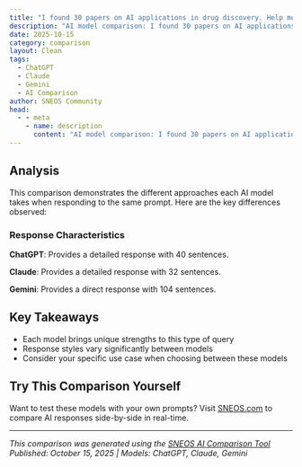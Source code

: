 ```yaml
---
title: "I found 30 papers on AI applications in drug discovery. Help me: 1) Identify common themes and methodologies, 2) Synthesize main findings about effectiveness, 3) Compare approaches across studies, 4) Identify research gaps, 5) Create a conceptual framework for organizing the review"
description: "AI model comparison: I found 30 papers on AI applications in drug discovery. Help me: 1) Identify common themes and metho..."
date: 2025-10-15
category: comparison
layout: Clean
tags:
  - ChatGPT
  - Claude
  - Gemini
  - AI Comparison
author: SNEOS Community
head:
  - - meta
    - name: description
      content: "AI model comparison: I found 30 papers on AI applications in drug discovery. Help me: 1) Identify common themes and methodologies, 2) Synthes..."
---
```


<ChatComparison
  title="I found 30 papers on AI applications in drug discovery. Help me: 1) Identify common themes and methodologies, 2) Synthesize main findings about effectiveness, 3) Compare approaches across studies, 4) Identify research gaps, 5) Create a conceptual framework for organizing the review"
  prompt="I found 30 papers on AI applications in drug discovery. Help me: 1) Identify common themes and methodologies, 2) Synthesize main findings about effectiveness, 3) Compare approaches across studies, 4) Identify research gaps, 5) Create a conceptual framework for organizing the review"
  :responses='{"ChatGPT": "Certainly! Here\u2019s a detailed plan and synthesis to help you analyze and organize your review of 30 papers on AI applications in drug discovery:\n\n---\n\n### 1) Identify Common Themes and Methodologies\n\n**Common Themes:**\n- **Molecular Property Prediction:** Using AI to predict pharmacokinetic (ADMET) properties, toxicity, bioactivity.\n- **De Novo Drug Design:** Generating novel chemical structures with desired properties using generative models.\n- **Target Identification and Validation:** AI for identifying and validating biological targets linked to diseases.\n- **Drug-Target Interaction Prediction:** Predicting binding affinities and interactions between drugs and proteins.\n- **Drug Repurposing:** Using AI to find new uses for existing drugs.\n- **High-Throughput Screening:** Automating and enhancing virtual screening of large chemical libraries.\n- **Multi-Omics Integration:** Combining genomics, proteomics, and cheminformatics data with AI.\n- **Explainability:** Developing interpretable AI models for drug discovery.\n\n**Common Methodologies:**\n- **Machine Learning (ML):** Random Forests, Support Vector Machines, Gradient Boosting.\n- **Deep Learning (DL):** Convolutional Neural Networks (CNNs), Recurrent Neural Networks (RNNs), Graph Neural Networks (GNNs).\n- **Generative Models:** Variational Autoencoders (VAEs), Generative Adversarial Networks (GANs), Reinforcement Learning.\n- **Natural Language Processing (NLP):** Mining biomedical literature and chemical patents.\n- **Transfer Learning and Multi-task Learning:** Leveraging pre-trained models and learning multiple related tasks simultaneously.\n- **Docking and Simulation Integrations:** Integration of AI predictions with molecular docking and molecular dynamics simulations.\n\n---\n\n### 2) Synthesize Main Findings About Effectiveness\n\n- **Predictive Accuracy:** AI models, especially deep learning and GNNs, consistently outperform traditional QSAR and docking scoring functions in predicting bioactivity and ADMET properties.\n- **Novel Drug Candidates:** Generative AI can design novel molecules with optimized properties, some validated experimentally.\n- **Target and Interaction Prediction:** AI improves the identification of novel targets and drug-target interactions, increasing hit rates in experimental validation.\n- **Drug Repurposing Success:** AI-enabled repurposing accelerates discovery pipelines and has identified candidates for urgent needs (e.g., COVID-19).\n- **Data Dependency:** Model success depends heavily on data quality, size, and representation. Transfer learning mitigates limited data in some cases.\n- **Explainability Challenges:** While deep models perform well, a lack of interpretability remains a concern, limiting adoption in some settings.\n\n---\n\n### 3) Compare Approaches Across Studies\n\n| Aspect                   | Traditional ML            | Deep Learning                 | Generative Models               | Hybrid Approaches                 |\n|--------------------------|--------------------------|------------------------------|--------------------------------|---------------------------------|\n| **Model Complexity**     | Low to moderate          | High                         | High                           | Variable                        |\n| **Data Requirements**     | Moderate                 | Large                        | Very large                    | Varies depending on integration |\n| **Interpretability**      | Higher                   | Lower                       | Low                           | Moderate                       |\n| **Performance**           | Good for structured data | Superior with complex data   | Excels in de novo design      | Balanced                      |\n| **Application Areas**     | Prediction, classification | Wide (including complex prediction) | Molecular generation          | Combined prediction \u002B generation|\n| **Notable Limitations**   | Limited feature extraction | Overfitting risk             | Mode collapse, validation      | Integration complexity          |\n\n---\n\n### 4) Identify Research Gaps\n\n- **Data Limitations:** Scarcity of high-quality, annotated data especially for rare targets and properties.\n- **Interpretability and Trust:** Need for models that provide mechanistic insights alongside predictions.\n- **Integration with Experimental Workflows:** Many AI models remain theoretical without systematic experimental validation.\n- **Cross-domain Learning:** Limited research on transferability across different diseases, modalities, and chemical spaces.\n- **Multi-modal Data Fusion:** More work needed on integrating diverse data types (imaging, omics, clinical data).\n- **Standardization and Benchmarking:** Lack of standardized datasets and benchmarks impedes fair comparison.\n- **Ethical and Regulatory Aspects:** Few discussions on how AI models comply with drug approval norms.\n\n---\n\n### 5) Conceptual Framework for Organizing the Review\n\nHere is a conceptual framework to structure your review paper in a logical, comprehensive manner:\n\n---\n\n#### I. Introduction\n- Background on drug discovery challenges\n- Role of AI as an enabling technology\n- Scope and objectives of the review\n\n#### II. AI Methodologies in Drug Discovery\n- Overview of ML, DL, and generative approaches\n- Data sources and preprocessing methods\n\n#### III. Application Areas\n- Molecular property prediction\n- Drug-target interaction and target identification\n- De novo drug design and optimization\n- Drug repurposing\n- High-throughput screening and multi-omics integration\n\n#### IV. Effectiveness and Performance\n- Comparative analysis of AI methods across applications\n- Case studies highlighting successes and limitations\n\n#### V. Challenges and Research Gaps\n- Discussion on data, interpretability, validation issues\n- Ethical, regulatory, and practical barriers\n\n#### VI. Future Perspectives\n- Emerging trends (explainable AI, federated learning, multi-modal integration)\n- Recommendations for advancing the field\n\n#### VII. Conclusion\n- Summary of key insights\n- Final thoughts on the impact of AI in drug discovery\n\n---\n\nIf you want, I can also help you draft sections, summarize individual papers, or create tables/figures for the review. Just let me know!", "Claude": "I\u0027ll help you structure a comprehensive systematic review of AI applications in drug discovery. Here\u0027s a framework to analyze your 30 papers:\n\n## 1. Common Themes and Methodologies\n\n### **Primary Application Areas:**\n- **Target Identification \u0026 Validation**\n- **Lead Compound Discovery**\n- **Drug Repurposing**\n- **ADMET Prediction** (Absorption, Distribution, Metabolism, Excretion, Toxicity)\n- **Clinical Trial Optimization**\n- **Biomarker Discovery**\n\n### **Core AI Methodologies:**\n- **Deep Learning**: CNNs, RNNs, Graph Neural Networks\n- **Machine Learning**: Random Forest, SVM, Ensemble methods\n- **Natural Language Processing**: Literature mining, patent analysis\n- **Reinforcement Learning**: Molecular optimization\n- **Generative Models**: VAEs, GANs for molecule generation\n\n## 2. Effectiveness Analysis Framework\n\n### **Quantitative Metrics to Extract:**\n- **Accuracy rates** (sensitivity, specificity, AUC)\n- **Time reduction** compared to traditional methods\n- **Cost savings** (where reported)\n- **Success rates** in experimental validation\n- **Dataset sizes** and validation approaches\n\n### **Qualitative Effectiveness Indicators:**\n- Novel discoveries vs. validation of known compounds\n- Integration with existing workflows\n- Scalability and reproducibility\n- Expert acceptance and adoption rates\n\n## 3. Comparative Analysis Structure\n\n### **Comparison Dimensions:**\n\n| Study Aspect | Categories to Compare |\n|--------------|----------------------|\n| **Data Types** | Molecular structures, omics data, clinical records, literature |\n| **Algorithm Choice** | Supervised vs unsupervised, ensemble vs single model |\n| **Validation Methods** | Cross-validation, external validation, experimental confirmation |\n| **Drug Discovery Stage** | Early discovery, preclinical, clinical phases |\n| **Therapeutic Areas** | Oncology, neurology, infectious diseases, etc. |\n| **Performance Benchmarks** | Baseline comparisons, state-of-the-art comparisons |\n\n## 4. Research Gaps Identification\n\n### **Technical Gaps:**\n- **Explainability**: Black box vs interpretable models\n- **Data Quality**: Handling noisy, incomplete datasets\n- **Generalizability**: Cross-domain and cross-species validation\n- **Integration**: Multi-modal data fusion approaches\n\n### **Methodological Gaps:**\n- **Standardization**: Lack of common evaluation metrics\n- **Reproducibility**: Code/data availability issues\n- **Validation**: Limited experimental confirmation\n- **Bias**: Dataset and algorithmic bias considerations\n\n### **Application Gaps:**\n- **Rare diseases**: Limited data availability\n- **Regulatory approval**: AI model validation for regulatory use\n- **Real-world deployment**: Implementation challenges\n- **Cost-effectiveness**: Economic impact studies\n\n## 5. Conceptual Framework for Organization\n\n### **Hierarchical Structure:**\n\n\u0060\u0060\u0060\nAI in Drug Discovery Review\n\u251C\u2500\u2500 I. Technical Approaches\n\u2502   \u251C\u2500\u2500 A. Algorithm Categories\n\u2502   \u251C\u2500\u2500 B. Data Integration Methods\n\u2502   \u2514\u2500\u2500 C. Validation Strategies\n\u251C\u2500\u2500 II. Application Domains\n\u2502   \u251C\u2500\u2500 A. By Discovery Stage\n\u2502   \u251C\u2500\u2500 B. By Therapeutic Area\n\u2502   \u2514\u2500\u2500 C. By Molecular Target Type\n\u251C\u2500\u2500 III. Performance Assessment\n\u2502   \u251C\u2500\u2500 A. Computational Metrics\n\u2502   \u251C\u2500\u2500 B. Experimental Validation\n\u2502   \u2514\u2500\u2500 C. Clinical Translation\n\u2514\u2500\u2500 IV. Future Directions\n    \u251C\u2500\u2500 A. Emerging Technologies\n    \u251C\u2500\u2500 B. Integration Opportunities\n    \u2514\u2500\u2500 C. Regulatory Considerations\n\u0060\u0060\u0060\n\n### **Analysis Template for Each Paper:**\n\n**Paper Classification:**\n- Primary AI method used\n- Drug discovery stage addressed\n- Therapeutic area focus\n- Data types and sources\n- Key performance metrics\n- Validation approach\n- Main findings and limitations\n\n### **Synthesis Strategy:**\n\n1. **Quantitative Meta-Analysis**: Where possible, aggregate performance metrics\n2. **Qualitative Thematic Analysis**: Identify recurring patterns and insights\n3. **Temporal Analysis**: Evolution of methods and performance over time\n4. **Impact Assessment**: Citations, follow-up studies, commercial applications\n\n### **Recommended Tables/Figures:**\n\n1. **Summary table** of all studies with key characteristics\n2. **Performance comparison chart** across different approaches\n3. **Timeline visualization** of methodological evolution\n4. **Gap analysis matrix** showing addressed vs unaddresse", "Gemini": "Okay, let\u0027s break down how to approach reviewing those 30 papers on AI applications in drug discovery. Here\u0027s a structured plan to help you identify common themes, synthesize findings, compare approaches, identify gaps, and create a conceptual framework:\n\n**1. Identifying Common Themes and Methodologies**\n\n*   **Initial Skimming and Categorization:**\n    *   Quickly scan the titles and abstracts of all 30 papers.\n    *   Create broad categories based on the initial impressions. Possible categories might include:\n        *   **Target Identification:** (Finding new drug targets)\n        *   **Drug Design and Optimization:** (Creating or improving drug molecules)\n        *   **Predicting Drug-Target Interactions:** (Knowing which drugs affect which targets)\n        *   **Drug Repurposing:** (Finding new uses for existing drugs)\n        *   **ADMET Prediction:** (Predicting Absorption, Distribution, Metabolism, Excretion, and Toxicity)\n        *   **Clinical Trial Optimization:** (Using AI to improve clinical trial design or patient selection)\n        *   **Personalized Medicine/Pharmacogenomics:** (Tailoring drug treatments based on individual patient characteristics)\n\n*   **Detailed Reading and Extraction:**\n    *   Read each paper more thoroughly.  For each paper, create a table (either in a document, spreadsheet, or using reference management software) to record the following:\n        *   **Paper Title and Author(s):**\n        *   **Journal and Publication Year:**\n        *   **Research Question/Objective:** What problem were they trying to solve?\n        *   **AI Methodology Used:**\n            *   **Specific AI Technique:** (e.g., Deep learning \u2013 specify CNN, RNN, Transformer; Machine learning \u2013 specify SVM, Random Forest, Logistic Regression;  Knowledge graphs, Bayesian networks, etc.)\n            *   **Software/Libraries Used:** (e.g., TensorFlow, PyTorch, scikit-learn, RDKit, etc.)\n        *   **Data Used:**\n            *   **Data Type:** (e.g., Genomic data, Proteomic data, Chemical structures, Bioactivity data, Clinical data, Text data from literature)\n            *   **Data Source:** (e.g., ChEMBL, DrugBank, PDB, Gene Expression Omnibus, in-house datasets)\n            *   **Data Preprocessing:** (How was the data cleaned, transformed, and prepared for the AI model?)\n        *   **Evaluation Metrics:** (How did they measure the performance of their AI model? e.g., Accuracy, Precision, Recall, F1-score, AUC-ROC, RMSE, R-squared, enrichment factor)\n        *   **Key Findings/Results:** (Summarize the main outcomes of the study.)\n        *   **Limitations:** (What weaknesses or constraints did the authors acknowledge?)\n        *   **Category:** (Refine the initial categories based on your detailed understanding.)\n\n*   **Theme Identification:**\n    *   Once you\u0027ve extracted this information for all 30 papers, look for recurring patterns and themes.  For example:\n        *   Which AI techniques are most frequently used for a specific task (e.g., deep learning for predicting drug-target interactions)?\n        *   Which data sources are commonly used?\n        *   Are there particular diseases or therapeutic areas that are the focus of many studies?\n        *   Are certain evaluation metrics more prevalent in specific areas?\n        *   Are there emerging trends in the AI methodologies being applied?\n\n**2. Synthesizing Main Findings About Effectiveness**\n\n*   **Quantitative Summaries:**\n    *   If possible, try to quantify the performance of different AI approaches.  For example:\n        *   Calculate the average accuracy, AUC, or other relevant metrics for studies using a particular AI method on a specific task.\n        *   Look for studies that directly compare different AI methods on the same dataset.\n*   **Qualitative Summaries:**\n    *   For each category (e.g., target identification), summarize the overall effectiveness of AI in that area.\n    *   Highlight success stories: Where has AI demonstrably led to new discoveries or improved outcomes?\n    *   Acknowledge limitations: Where has AI fallen short of expectations or faced significant challenges?\n*   **Meta-Analysis Considerations:** If appropriate and if the data is available and comparable across studies, consider if a formal meta-analysis would be possible to quantitatively synthesize the results. This can provide a more robust estimate of the overall effectiveness of AI in specific areas.\n\n**3. Comparing Approaches Across Studies**\n\n*   **Direct Comparisons:**\n    *   Identify studies that explicitly compare different AI methods. These are particularly valuable.\n*   **Indirect Comparisons:**\n    *   Even if studies don\u0027t directly compare methods, you can still draw comparisons by looking at their performance on similar datasets or tasks. Be cautious here, as differences in data preprocessing, evaluation metrics, and experimental setup can make comparisons challenging.\n*   **Framework for Comparison:**\n    *   Develop a framework for systematically comparing approaches. Consider factors like:\n        *   **Computational Cost:** How computationally intensive is the method?\n        *   **Data Requirements:** How much data is needed to train the model effectively?\n        *   **Interpretability:** How easy is it to understand the model\u0027s predictions?\n        *   **Generalizability:** How well does the model perform on new data or tasks?\n        *   **Ease of Implementation:** How readily available are the tools and expertise needed to implement the method?\n\n**4. Identifying Research Gaps**\n\n*   **Methodological Gaps:**\n    *   Are there AI techniques that haven\u0027t been fully explored in drug discovery?\n    *   Are there opportunities to combine different AI methods to improve performance?\n    *   Is there a need for more explainable AI (XAI) approaches to understand the \u0022black box\u0022 of deep learning models?\n*   **Data Gaps:**\n    *   Is there a lack of high-quality, curated data for training AI models?\n    *   Are there biases in the available data that could affect the performance of AI models?\n    *   Is there a need for more data sharing and collaboration between researchers?\n*   **Application Gaps:**\n    *   Are there specific areas of drug discovery where AI is underutilized? (e.g., clinical trial design, personalized medicine for rare diseases)\n    *   Are there opportunities to apply AI to neglected diseases or underserved populations?\n*   **Validation Gaps:**\n    *   Are there enough *in vivo* or clinical validation studies to confirm the predictions made by AI models?\n    *   Is there a need for more rigorous evaluation of AI models using independent datasets?\n*   **Interdisciplinary Gaps:**\n    *   Is there enough collaboration between AI experts, biologists, chemists, and clinicians?\n    *   Is there a need for better communication and understanding between these different disciplines?\n\n**5. Creating a Conceptual Framework for Organizing the Review**\n\nHere are a few options for a conceptual framework, choose the one that best fits the themes in your 30 papers:\n\n*   **A.  By Drug Discovery Stage:**\n    *   **Introduction:** Briefly overview AI in drug discovery.\n    *   **Target Identification:**  Discuss AI applications and findings in this area.\n    *   **Drug Design and Optimization:** (As above)\n    *   **Preclinical Development (ADMET Prediction):** (As above)\n    *   **Clinical Trial Optimization:** (As above)\n    *   **Personalized Medicine:** (As above)\n    *   **Conclusion:** Synthesize the findings, highlight research gaps, and suggest future directions.\n\n*   **B. By AI Methodology:**\n    *   **Introduction:** Briefly overview AI in drug discovery.\n    *   **Machine Learning Approaches:** Discuss ML methods (SVM, RF, etc.), their applications, and effectiveness.\n    *   **Deep Learning Approaches:** Discuss DL methods (CNN, RNN, Transformers), their applications, and effectiveness.\n    *   **Knowledge Graph Approaches:** Discuss KG methods, their applications, and effectiveness.\n    *   **Other AI Approaches:** (e.g., Bayesian Networks, Reinforcement Learning)\n    *   **Conclusion:** Synthesize the findings, highlight research gaps, and suggest future directions.\n\n*   **C.  By a Problem-Oriented Approach:** (Focus on specific drug discovery challenges)\n    *   **Introduction:** Briefly overview AI in drug discovery.\n    *   **Overcoming the Bottleneck in Target Identification:** Discuss how AI is addressing this challenge.\n    *   **Accelerating Drug Design and Synthesis:** Discuss how AI is accelerating these processes.\n    *   **Predicting Drug Toxicity and Improving Safety:** Discuss AI\u0027s role in ADMET prediction.\n    *   **Improving Clinical Trial Success Rates:** Discuss AI\u0027s applications in clinical trial design and patient selection.\n    *   **Conclusion:** Synthesize the findings, highlight research gaps, and suggest future directions.\n\n*   **D.  Hybrid Approach:** You can combine elements of the above frameworks.  For example, you might organize by drug discovery stage but within each stage, discuss different AI methodologies.\n\n**General Tips:**\n\n*   **Stay Organized:** Use a reference management tool (e.g., Zotero, Mendeley, EndNote) to keep track of your papers and notes.\n*   **Be Critical:** Don\u0027t just accept the authors\u0027 claims at face value.  Consider the limitations of each study and the potential for bias.\n*   **Focus on Novelty:** Highlight the unique contributions of each study and identify areas where AI is making a real difference.\n*   **Be Specific:** Avoid vague statements.  Provide concrete examples and quantify your findings whenever possible.\n*   **Iterate:**  Your understanding of the literature will evolve as you read more papers. Be prepared to revise your categories, themes, and framework as needed.\n\nBy following these steps, you\u0027ll be able to create a comprehensive and insightful review of AI applications in drug discovery. Good luck!\n"}' published-date="{DateTime.UtcNow:HH:mm}"
/>

## Analysis

This comparison demonstrates the different approaches each AI model takes when responding to the same prompt. Here are the key differences observed:

### Response Characteristics

**ChatGPT**: Provides a detailed response with 40 sentences. 

**Claude**: Provides a detailed response with 32 sentences. 

**Gemini**: Provides a direct response with 104 sentences. 

## Key Takeaways

- Each model brings unique strengths to this type of query
- Response styles vary significantly between models
- Consider your specific use case when choosing between these models

## Try This Comparison Yourself

Want to test these models with your own prompts? Visit [SNEOS.com](https://sneos.com) to compare AI responses side-by-side in real-time.

---

*This comparison was generated using the [SNEOS AI Comparison Tool](https://sneos.com)*
*Published: October 15, 2025 | Models: ChatGPT, Claude, Gemini*
